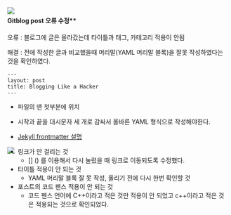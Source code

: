 <img src="https://img.shields.io/badge/Update-20.01.14-blue" align = "left">

#### Gitblog post 오류 수정**

오류 : 블로그에 글은 올라갔는데 타이틀과 태그, 카테고리 적용이 안됨

해결 : 전에 작성한 글과 비교했을때  머리말(YAML 머리말 블록)을 잘못 작성하였다는 것을 확인하였다.

```
---
layout: post
title: Blogging Like a Hacker
---
```

- 파일의 맨 첫부분에 위치
- 시작과 끝을 대시문자 세 개로 감싸서 올바른 YAML 형식으로 작성해야한다.

- [Jekyll frontmatter 설명](https://jekyllrb-ko.github.io/docs/frontmatter/)



<img src="https://img.shields.io/badge/Update-20.01.18-blue" align = "left">

- 링크가 안 걸리는 것
  - [] () 를 이용해서 다시 눌렀을 때 링크로 이동되도록 수정했다.
- 타이틀 적용이 안 되는 것
  - YAML 머리말 블록 잘 못 작성, 올리기 전에 다시 한번 확인할 것
- 포스트의 코드 펜스 적용이 안 되는 것
  - 코드 펜스 언어에 C++이라고 적은 것만 적용이 안 되었고 c++이라고 적은 것은 적용되는 것으로 확인되었다.

